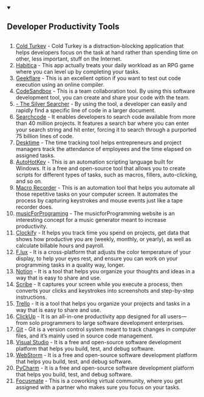<details open>
  <summary><h2>Developer Productivity Tools<h2></summary>
  <ol>
    <li><a href="https://getcoldturkey.com/" target="blank">Cold Turkey</a> - Cold Turkey is a distraction-blocking application that helps developers focus on the task at hand rather than spending time on other, less important, stuff on the Internet.</li>
    <li><a href="https://habitica.com/" target="blank">Habitica</a> - This app actually treats your daily workload as an RPG game where you can level up by completing your tasks.</li>
    <li><a href="https://geekflare.com/" target="blank">Geekflare</a> - This is an excellent option if you want to test out code execution using an online compiler.</li>
    <li><a href="https://codesandbox.io/" target="blank">CodeSandbox</a> - This is a team collaboration tool. By using this software development tool, you can create and share your code with the team.</li>
    <li><a href="https://github.com/ggreer/the_silver_searcher" target="blank"> - The Silver Searcher</a> - By using the tool, a developer can easily and rapidly find a specific line of code in a larger document.</li>
    <li><a href='https://blog.stylingandroid.com/' target="blank">Searchcode</a> - It enables developers to search code available from more than 40 million projects. It features a search bar where you can enter your search string and hit enter, forcing it to search through a purported 75 billion lines of code.</li>
    <li><a href="https://desktime.com/" target="blank">Desktime</a> - The time tracking tool helps entrepreneurs and project managers track the attendance of employees and the time elapsed on assigned tasks.</li>
    <li><a href="https://www.autohotkey.com/" target="blank">AutoHotKey</a> - This is an automation scripting language built for Windows. It is a free and open-source tool that allows you to create scripts for different types of tasks, such as macros, fillers, auto-clicking, and so on.</li>
    <li><a href="https://www.macrorecorder.com/" target="blank">Macro Recorder</a> - This is an automation tool that helps you automate all those repetitive tasks on your computer screen. It automates the process by capturing keystrokes and mouse events just like a tape recorder does.</li>
    <li><a href="https://musicforprogramming.net/" target="blank">musicForPrograming</a> - The musicforProgramming website is an interesting concept for a music generator meant to increase productivity.</li>
    <li><a href="https://clockify.me/" target="blank">Clockify</a> - It helps you track time you spend on projects, get data that shows how productive you are (weekly, monthly, or yearly), as well as calculate billable hours and payroll.</li>
    <li><a href="https://justgetflux.com/" target="blank">F.lux</a> - It is a cross-platform that adjusts the color temperature of your display, to help your eyes rest, and ensure you can work on your programming tasks in a quality way, longer.</li>
    <li><a href="https://www.notion.so/" target="blank">Notion</a> - It is a tool that helps you organize your thoughts and ideas in a way that is easy to share and use.</li>
    <li><a href="https://scribehow.com/" target="blank">Scribe</a> - It captures your screen while you execute a process, then converts your clicks and keystrokes into screenshots and step-by-step instructions.</li>
    <li><a href="https://www.trello.com/" target="blank">Trello</a> - It is a tool that helps you organize your projects and tasks in a way that is easy to share and use.</li>
    <li><a href="https://clickup.com/teams/agile" target="blank">ClickUp</a> - It is an all-in-one productivity app designed for all users—from solo programmers to large software development enterprises.</li>
    <li><a href="https://git-scm.com/" target="blank">Git</a> - Git is a version control system meant to track changes in computer files, and it’s mainly used in source code management.</li>
    <li><a href="https://www.visualstudio.com/" target="blank">Visual Studio</a> - It is a free and open-source software development platform that helps you build, test, and debug software.</li>
    <li><a href="https://www.jetbrains.com/webstorm/" target="blank">WebStorm</a> - It is a free and open-source software development platform that helps you build, test, and debug software.</li>
    <li><a href="https://www.jetbrains.com/pycharm/" target="blank">PyCharm</a> - It is a free and open-source software development platform that helps you build, test, and debug software.</li>
    <li><a href="https://www.focusmate.com/" target="blank">Focusmate</a> - This is a coworking virtual community, where you get assigned with a partner who makes sure you focus on your tasks.</li>
  </ol>
</details>
